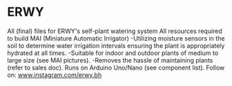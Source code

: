 # ERWY
All (final) files for ERWY's self-plant watering system
All resources required to build MAI (Miniature Automatic Irrigator)
-Utilizing moisture sensors in the soil to determine water irrigation intervals ensuring the plant is appropriately hydrated at all times.
-Suitable for indoor and outdoor plants of medium to large size (see MAI pictures).
-Removes the hassle of maintaining plants (refer to sales doc).
Runs on Arduino Uno/Nano (see component list).
Follow on: www.instagram.com/erwy.bh
